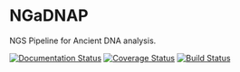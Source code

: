 # NGaDNAP
NGS Pipeline for Ancient DNA analysis.

[![Documentation Status](https://readthedocs.org/projects/ngadnap/badge/?version=latest)](http://ngadnap.readthedocs.org/en/latest/?badge=latest) [![Coverage Status](https://coveralls.io/repos/smilefreak/NGaDNAP/badge.svg?branch=master&service=github)](https://coveralls.io/github/smilefreak/NGaDNAP?branch=master) [![Build Status](https://travis-ci.org/smilefreak/NGaDNAP.svg?branch=master)](https://travis-ci.org/smilefreak/NGaDNAP) 

